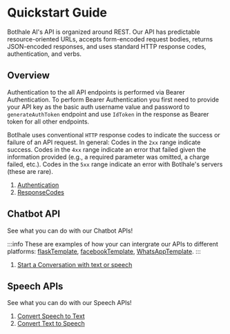 # Quickstart Guide

Botlhale AI's API is organized around REST. Our API has predictable resource-oriented URLs, accepts form-encoded request bodies, returns JSON-encoded responses, and uses standard HTTP response codes, authentication, and verbs.

## Overview

Authentication to the all API endpoints is performed via Bearer Authentication. To perform Bearer Authentication you first need to provide your API key as the basic auth username value and password to `generateAuthToken` endpoint and use `IdToken` in the response as Bearer token for all other endpoints. 

Botlhale uses conventional `HTTP` response codes to indicate the success or failure of an API request. In general: Codes in the `2xx` range indicate success. Codes in the `4xx` range indicate an error that failed given the information provided (e.g., a required parameter was omitted, a charge failed, etc.). Codes in the `5xx` range indicate an error with Botlhale's servers (these are rare).


1. [Authentication](1%20-%20Authentication.md)
2. [ResponseCodes](2%20-%20Errors.md)

## Chatbot API

See what you can do with our Chatbot APIs!

:::info
These are examples of how your can intergrate our APIs to different platforms: 
[flaskTemplate](https://github.com/Botlhale-AI/flaskTemplate), [facebookTemplate](https://github.com/Botlhale-AI/facebookTemplate), [WhatsAppTemplate](https://github.com/Botlhale-AI/WhatsAppTemplate). 
:::

1. [Start a Conversation with text or speech](Rest%20APIs/0-chatbots.md)

## Speech APIs

See what you can do with our Speech APIs!

1. [Convert Speech to Text](Rest%20APIs/Speech%20APIs/0%20-%20ASR.md)
2. [Convert Text to Speech](Rest%20APIs/Speech%20APIs/1%20-%20TTS.md)
